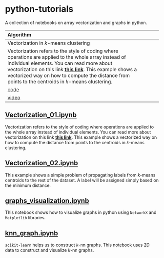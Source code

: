 # python-tutorials
A collection of notebooks on array vectorization and graphs in python.

| Algorithm |&nbsp;|&nbsp;|&nbsp;|
| :--- | :--- | :---: | :---: |
| Vectorization in $k$-means clustering | 
Vectorization refers to the style of coding where operations are applied to the whole array instead of individual elements. You can read more about vectorization on this link __[this link](https://en.wikipedia.org/wiki/Array_programming)__. This example shows a vectorized way on how to compute the distance from points to the centroids in $k$-means clustering. |
[code](https://github.com/mashaan14/python-tutorials/blob/main/Vectorization_01.ipynb) |
[video](https://youtube.com/shorts/K4GjsVPy9KY?feature=share) |

## [Vectorization_01.ipynb](https://github.com/mashaan14/python-tutorials/blob/main/Vectorization_01.ipynb)
Vectorization refers to the style of coding where operations are applied to the whole array instead of individual elements. You can read more about vectorization on this link __[this link](https://en.wikipedia.org/wiki/Array_programming)__.
This example shows a vectorized way on how to compute the distance from points to the centroids in $k$-means clustering.

## [Vectorization_02.ipynb](https://github.com/mashaan14/python-tutorials/blob/main/Vectorization_02.ipynb)
This example shows a simple problem of propagating labels from $k$-means centroids to the rest of the dataset. A label will be assigned simply based on the minimum distance.

## [graphs_visualization.ipynb](https://github.com/mashaan14/python-tutorials/blob/main/graphs_visualization.ipynb)
This notebook shows how to visualize graphs in python using `NetworkX` and `Matplotlib` libraries.

## [knn_graph.ipynb](https://github.com/mashaan14/python-tutorials/blob/main/knn_graph.ipynb)
`scikit-learn` helps us to construct $k$-nn graphs. This notebook uses 2D data to construct and visualize $k$-nn graphs.
